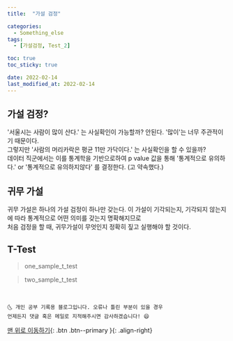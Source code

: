 ```yaml
---
title:  "가설 검정"

categories:
  - Something_else
tags:
  - [가설검정, Test_2]

toc: true
toc_sticky: true

date: 2022-02-14
last_modified_at: 2022-02-14
---
```


## 가설 검정?
'서울시는 사람이 많이 산다.' 는 사실확인이 가능할까? 안된다. '많이'는 너무 주관적이기 때문이다.  
그렇지만 '사람의 머리카락은 평균 11만 가닥이다.' 는 사실확인을 할 수 있을까?  
데이터 직군에서는 이를 통계학을 기반으로하여 p value 값을 통해 '통계적으로 유의하다.' or '통계적으로 유의하지않다' 를 결정한다. (고 약속했다.)  

## 귀무 가설
귀무 가설은 하나의 가설 검정이 하나만 갖는다. 이 가설이 기각되는지, 기각되지 않는지에 따라 통계적으로 어떤 의미를 갖는지 명확해지므로  
처음 검정을 할 때, 귀무가설이 무엇인지 정확히 짚고 실행해야 할 것이다.

## T-Test
> one_sample_t_test

> two_sample_t_test



<br>

    🌜 개인 공부 기록용 블로그입니다. 오류나 틀린 부분이 있을 경우
    언제든지 댓글 혹은 메일로 지적해주시면 감사하겠습니다! 😄

[맨 위로 이동하기](#){: .btn .btn--primary }{: .align-right}
